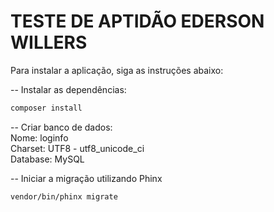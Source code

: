 # TESTE DE APTIDÃO EDERSON WILLERS

Para instalar a aplicação, siga as instruções abaixo:

-- Instalar as dependências:
```bash
composer install
```

-- Criar banco de dados:</br>
Nome: loginfo </br>
Charset: UTF8 - utf8_unicode_ci</br>
Database: MySQL</br>

-- Iniciar a migração utilizando Phinx
```bash
vendor/bin/phinx migrate
```

